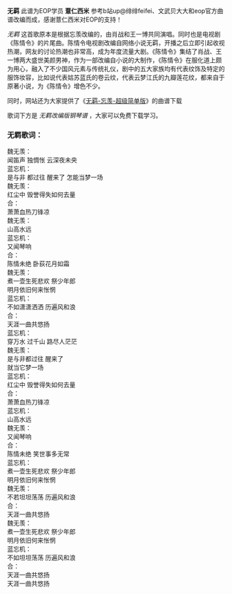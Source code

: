 

**无羁** 此谱为EOP学员 **薏仁西米** 参考b站up@绯绯feifei、文武贝大大和eop官方曲谱改编而成，感谢薏仁西米对EOP的支持！

_无羁_
这首歌原本是根据忘羡改编的，由肖战和王一博共同演唱。同时也是电视剧《陈情令》的片尾曲。陈情令电视剧改编自网络小说无羁，开播之后立即引起收视热潮，网友的讨论热潮也非常高，成为年度流量大剧。《陈情令》集结了肖战、王一博两大盛世美颜男神，作为一部改编自小说的大制作，《陈情令》在服化道上颇为用心，融入了不少国风元素与传统礼仪，剧中的五大家族均有代表纹饰及特定的服饰妆容，比如说代表姑苏蓝氏的卷云纹，代表云梦江氏的九瓣莲花纹，都来自于原著小说，为《陈情令》增色不少。

同时，网站还为大家提供了《[无羁-忘羡-超级简单版](Music-10687-无羁-忘羡-超级简单版.html "无羁-忘羡-超级简单版")》的曲谱下载

歌词下方是 _无羁改编版钢琴谱_ ，大家可以免费下载学习。

### 无羁歌词：

魏无羡：  
闻笛声 独惆怅 云深夜未央  
蓝忘机：  
是与非 都过往 醒来了 怎能当梦一场  
魏无羡：  
红尘中 毁誉得失如何去量  
合：  
萧萧血热刀锋凉  
魏无羡：  
山高水远  
蓝忘机：  
又闻琴响  
合：  
陈情未绝 卧荻花月如霜  
魏无羡：  
煮一壶生死悲欢 祭少年郎  
明月依旧何来怅惘  
蓝忘机：  
不如潇潇洒洒 历遍风和浪  
合：  
天涯一曲共悠扬  
蓝忘机：  
穿万水 过千山 路尽人茫茫  
魏无羡：  
是与非都过往 醒来了  
就当它梦一场  
蓝忘机：  
红尘中 毁誉得失如何去量  
合：  
萧萧血热刀锋凉  
蓝忘机：  
山高水远  
魏无羡：  
又闻琴响  
合：  
陈情未绝 笑世事多无常  
蓝忘机：  
煮一壶生死悲欢 祭少年郎  
明月依旧何来怅惘  
魏无羡：  
不若坦坦荡荡 历遍风和浪  
合：  
天涯一曲共悠扬  
魏无羡：  
煮一壶生死悲欢 祭少年郎  
明月依旧何来怅惘  
蓝忘机：  
不如坦坦荡荡 历遍风和浪  
合：  
天涯一曲共悠扬  
天涯一曲共悠扬

